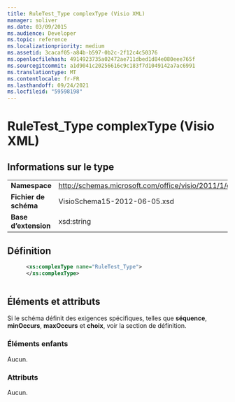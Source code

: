 ```yaml
---
title: RuleTest_Type complexType (Visio XML)
manager: soliver
ms.date: 03/09/2015
ms.audience: Developer
ms.topic: reference
ms.localizationpriority: medium
ms.assetid: 3cacaf05-a84b-b597-0b2c-2f12c4c50376
ms.openlocfilehash: 4914923735a02472ae711dbed1d84e080eee765f
ms.sourcegitcommit: a1d9041c20256616c9c183f7d1049142a7ac6991
ms.translationtype: MT
ms.contentlocale: fr-FR
ms.lasthandoff: 09/24/2021
ms.locfileid: "59598198"
---
```

# <a name="ruletest_type-complextype-visio-xml"></a>RuleTest_Type complexType (Visio XML)

## <a name="type-information"></a>Informations sur le type

|||
|:-----|:-----|
|**Namespace** <br/> |http://schemas.microsoft.com/office/visio/2011/1/core  <br/> |
|**Fichier de schéma** <br/> |VisioSchema15-2012-06-05.xsd  <br/> |
|**Base d’extension** <br/> |xsd:string  <br/> |
   
## <a name="definition"></a>Définition

```XML
      <xs:complexType name="RuleTest_Type">
      </xs:complexType>
      
```

## <a name="elements-and-attributes"></a>Éléments et attributs

Si le schéma définit des exigences spécifiques, telles que **séquence**, **minOccurs**, **maxOccurs** et **choix**, voir la section de définition. 
  
### <a name="child-elements"></a>Éléments enfants

Aucun.
  
### <a name="attributes"></a>Attributs

Aucun.
  

